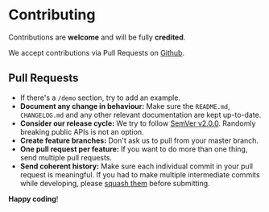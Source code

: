 # Contributing

Contributions are **welcome** and will be fully **credited**.

We accept contributions via Pull Requests on [Github](https://github.com/spatie/scss).

## Pull Requests

- If there's a `/demo` section, try to add an example.
- **Document any change in behaviour:** Make sure the `README.md`, `CHANGELOG.md` and any other relevant documentation are kept up-to-date.
- **Consider our release cycle:** We try to follow [SemVer v2.0.0](http://semver.org/). Randomly breaking public APIs is not an option.
- **Create feature branches:** Don't ask us to pull from your master branch.
- **One pull request per feature:** If you want to do more than one thing, send multiple pull requests.
- **Send coherent history:** Make sure each individual commit in your pull request is meaningful. If you had to make multiple intermediate commits while developing, please [squash them](http://www.git-scm.com/book/en/v2/Git-Tools-Rewriting-History#Changing-Multiple-Commit-Messages) before submitting.

**Happy coding**!